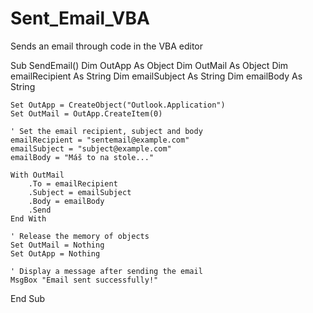 # Sent_Email_VBA
Sends an email through code in the VBA editor

Sub SendEmail()
    Dim OutApp As Object
    Dim OutMail As Object
    Dim emailRecipient As String
    Dim emailSubject As String
    Dim emailBody As String
    
    Set OutApp = CreateObject("Outlook.Application")
    Set OutMail = OutApp.CreateItem(0)
    
    ' Set the email recipient, subject and body
    emailRecipient = "sentemail@example.com"
    emailSubject = "subject@example.com"
    emailBody = "Máš to na stole..."
    
    With OutMail
        .To = emailRecipient
        .Subject = emailSubject
        .Body = emailBody
        .Send
    End With
    
    ' Release the memory of objects
    Set OutMail = Nothing
    Set OutApp = Nothing
    
    ' Display a message after sending the email
    MsgBox "Email sent successfully!"
    
End Sub

